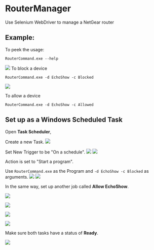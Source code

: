 # RouterManager
Use Selenium WebDriver to manage a NetGear router

## Example:
To peek the usage:
```
RouterCommand.exe --help
```
![](images/2021-01-22-17-07-16.png)
To block a device
```
RouterCommand.exe -d EchoShow -c Blocked
```
![](images/2021-01-22-17-07-34.png)

To allow a device
```
RouterCommand.exe -d EchoShow -c Allowed
```

## Set up as a Windows Scheduled Task
Open **Task Scheduler**,

Create a new Task.
![](images/2021-01-22-17-07-49.png)

Set New Trigger to be "On a schedule".
![](images/2021-01-22-17-08-19.png)
![](images/2021-01-22-17-08-30.png)

Action is set to "Start a program".

Use `RouterCommand.exe` as the Program and `-d EchoShow -c Blocked` as arguments.
![](images/2021-01-22-17-09-27.png)
![](images/2021-01-22-17-09-35.png)

In the same way, set up another job called **Allow EchoShow**.

![](images/2021-01-22-17-10-15.png)

![](images/2021-01-22-17-10-22.png)

![](images/2021-01-22-17-10-28.png)

![](images/2021-01-22-17-10-51.png)

Make sure both tasks have a status of **Ready**.

![](images/2021-01-22-17-11-02.png)